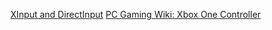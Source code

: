 [XInput and DirectInput](https://docs.microsoft.com/en-us/windows/win32/xinput/xinput-and-directinput)
[PC Gaming Wiki: Xbox One Controller](https://www.pcgamingwiki.com/wiki/Controller:Xbox_One_Controller)
